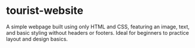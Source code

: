 # tourist-website
A simple webpage built using only HTML and CSS, featuring an image, text, and basic styling without headers or footers. Ideal for beginners to practice layout and design basics.
